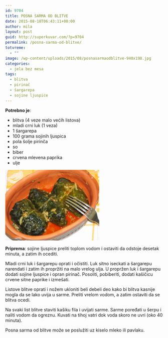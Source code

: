 ```yaml
---
id: 9704
title: POSNA SARMA OD BLITVE
date: 2015-08-18T06:43:11+00:00
author: mila
layout: post
guid: http://superkuvar.com/?p=9704
permalink: /posna-sarma-od-blitve/
totvreme:
  - ""
image: /wp-content/uploads/2015/08/posnasarmaodblitve-940x198.jpg
categories:
  - jela bez mesa
tags:
  - blitva
  - pirinač
  - šargarepa
  - sojine ljuspice
---
```

**Potrebno je**:  
* blitva (4 veze malo većih listova)  
* mladi crni luk (1 veza)  
* 1 šargarepa  
* 100 grama sojinih ljuspica  
* pola šolje pirinča  
* so  
* biber  
* crvena mlevena paprika  
* ulje

[<img class="alignnone size-medium wp-image-9705" src="/wp-content/uploads/2015/08/posnasarmaodblitve-1024x768.jpg" alt="posnasarmaodblitve" width="300" height="225" />](/wp-content/uploads/2015/08/posnasarmaodblitve-e1439879595600.jpg)

**Priprema**: sojine ljuspice preliti toplom vodom i ostaviti da odstoje desetak minuta, a zatim ih ocediti.

Mladi crni luk i šargarepu oprati i očistiti. Luk sitno iseckati a šargarepu narendati i zatim ih propržiti na malo vrelog ulja. U propržen luk i šargarepu dodati sojine ljuspice i opran pirinač. Posoliti, pobiberiti, dodati kašičicu crvene sitne paprike i izmešati.

Listove blitve oprati i nožem ukloniti beli debeli deo kako bi blitva kasnije mogla da se lako uvija u sarme. Preliti vrelom vodom, a zatim ostaviti da se blitva ocedi.

Na svaki list blitve staviti kašiku fila i uvijati sarme. Sarme poređati u šerpu i naliti vodom da ogreznu. Kuvati na tihoj vatri dok voda skoro ne uvri (oko 40 minuta).

Posna sarma od blitve može se poslužiti uz kiselo mleko ili pavlaku.